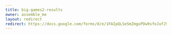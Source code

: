 ```yaml
---
title: big-games2-results
owner: assemble_me
layout: redirect
redirect: https://docs.google.com/forms/d/e/1FAIpQLSeSmZmgoPDw9sfoJufJ5Ryo3vRXVTPdl9yYl7SsbtFyXMuuwQ/viewform
---
```

